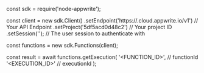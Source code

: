 const sdk = require('node-appwrite');

const client = new sdk.Client()
    .setEndpoint('https://<REGION>.cloud.appwrite.io/v1') // Your API Endpoint
    .setProject('5df5acd0d48c2') // Your project ID
    .setSession(''); // The user session to authenticate with

const functions = new sdk.Functions(client);

const result = await functions.getExecution(
    '<FUNCTION_ID>', // functionId
    '<EXECUTION_ID>' // executionId
);
